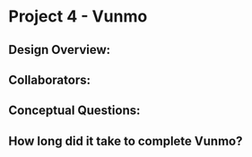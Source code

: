 Project 4 - Vunmo
====================

<!-- TODO: Fill this out. -->
## Design Overview:

## Collaborators:

## Conceptual Questions:

## How long did it take to complete Vunmo?
